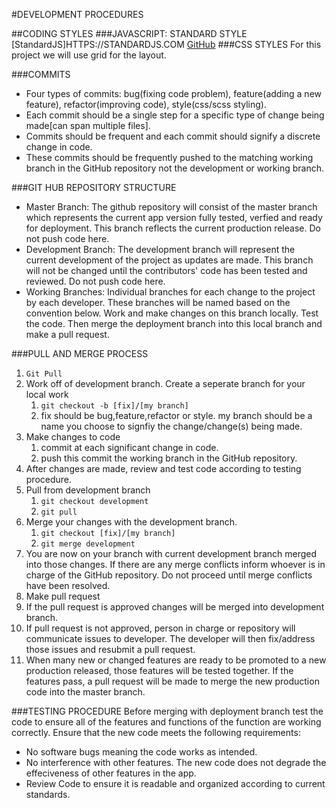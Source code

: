 #DEVELOPMENT PROCEDURES

##CODING STYLES
###JAVASCRIPT: STANDARD STYLE
[StandardJS]HTTPS://STANDARDJS.COM
[GitHub](GITHUB.COM/STANDARD/STANDARD)
###CSS STYLES
For this project we will use grid for the layout. 

###COMMITS
* Four types of commits: bug(fixing code problem), feature(adding a new feature), refactor(improving code), style(css/scss styling).
* Each commit should be a single step for a specific type of change being made[can span multiple files].
* Commits should be frequent and each commit should signify a discrete change in code.
* These commits should be frequently pushed to the matching working branch in the GitHub repository not the development or working branch.

###GIT HUB REPOSITORY STRUCTURE
* Master Branch: The github repository will consist of the master branch which represents the current app version fully tested, verfied and ready for deployment. This branch reflects the current production release. Do not push code here.
* Development Branch: The development branch will represent the current development of the project as updates are made. This branch will not be changed until the contributors' code has been tested and reviewed. Do not push code here.
* Working Branches: Individual branches for each change to the project by each developer. These branches will be named based on the convention below. Work and make changes on this branch locally. Test the code. Then merge the deployment branch into this local branch and make a pull request.

###PULL AND MERGE PROCESS
1. `Git Pull`
2. Work off of development branch. Create a seperate branch for your local work
	1. `git checkout -b [fix]/[my branch]`
	2. fix should be bug,feature,refactor or style. my branch should be a name you choose to signfiy the change/change(s) being made.
3. Make changes to code
	1. commit at each significant change in code.
	2. push this commit the working branch in the GitHub repository.
4. After changes are made, review and test code according to testing procedure.
5. Pull from development branch
	1. `git checkout development`
	2. `git pull`
6. Merge your changes with the development branch.
	1. `git checkout [fix]/[my branch]`
	2. `git merge development`
7. You are now on your branch with current development branch merged into those changes. If there are any merge conflicts inform whoever is in charge of the GitHub repository. Do not proceed until merge conflicts have been resolved.	
8. Make pull request
9. If the pull request is approved changes will be merged into development branch.
10. If pull request is not approved, person in charge or repository will communicate issues to developer. The developer will then fix/address those issues and resubmit a pull request. 
11. When many new or changed features are ready to be promoted to a new production released, those features will be tested together. If the features pass, a pull request will be made to merge the new production code into the master branch. 

###TESTING PROCEDURE
Before merging with deployment branch test the code to ensure all of the features and functions of the function are working correctly. Ensure that the new code meets the following requirements:
* No software bugs meaning the code works as intended.
* No interference with other features. The new code does not degrade the effeciveness of other features in the app.
* Review Code to ensure it is readable and organized according to current standards.
